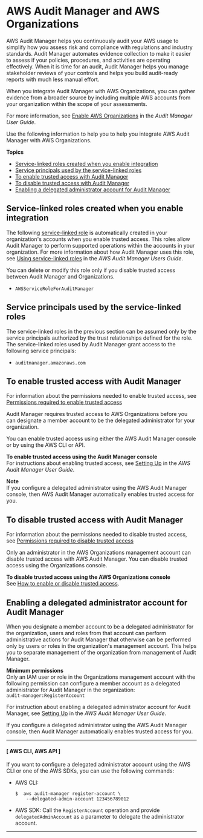 # AWS Audit Manager and AWS Organizations<a name="services-that-can-integrate-audit-manager"></a>

AWS Audit Manager helps you continuously audit your AWS usage to simplify how you assess risk and compliance with regulations and industry standards\. Audit Manager automates evidence collection to make it easier to assess if your policies, procedures, and activities are operating effectively\. When it is time for an audit, Audit Manager helps you manage stakeholder reviews of your controls and helps you build audit\-ready reports with much less manual effort\.

When you integrate Audit Manager with AWS Organizations, you can gather evidence from a broader source by including multiple AWS accounts from your organization within the scope of your assessments\.

For more information, see [Enable AWS Organizations](https://docs.aws.amazon.com/audit-manager/latest/userguide/setting-up.html#enabling-orgs) in the *Audit Manager User Guide*\. 

Use the following information to help you to help you integrate AWS Audit Manager with AWS Organizations\.

**Topics**
+ [Service\-linked roles created when you enable integration](#integrate-enable-slr-audit-manager)
+ [Service principals used by the service\-linked roles](#integrate-enable-svcprin-audit-manager)
+ [To enable trusted access with Audit Manager](#integrate-enable-ta-audit-manager)
+ [To disable trusted access with Audit Manager](#integrate-disable-ta-audit-manager)
+ [Enabling a delegated administrator account for Audit Manager](#integrate-disable-da-audit-manager)

## Service\-linked roles created when you enable integration<a name="integrate-enable-slr-audit-manager"></a>

The following [service\-linked role](https://docs.aws.amazon.com/IAM/latest/UserGuide/using-service-linked-roles.html) is automatically created in your organization's accounts when you enable trusted access\. This roles allow Audit Manager to perform supported operations within the accounts in your organization\. For more information about how Audit Manager uses this role, see [Using service\-linked roles](https://docs.aws.amazon.com/audit-manager/latest/userguide/using-service-linked-roles.html) in the *AWS Audit Manager Users Guide*\.

You can delete or modify this role only if you disable trusted access between Audit Manager and Organizations\.
+ `AWSServiceRoleForAuditManager`

## Service principals used by the service\-linked roles<a name="integrate-enable-svcprin-audit-manager"></a>

The service\-linked roles in the previous section can be assumed only by the service principals authorized by the trust relationships defined for the role\. The service\-linked roles used by Audit Manager grant access to the following service principals:
+ `auditmanager.amazonaws.com`

## To enable trusted access with Audit Manager<a name="integrate-enable-ta-audit-manager"></a>

For information about the permissions needed to enable trusted access, see [Permissions required to enable trusted access](orgs_integrate_services.md#orgs_trusted_access_perms)

Audit Manager requires trusted access to AWS Organizations before you can designate a member account to be the delegated administrator for your organization\. 

You can enable trusted access using either the AWS Audit Manager console or by using the AWS CLI or API\.

**To enable trusted access using the Audit Manager console**  
For instructions about enabling trusted access, see [Setting Up](https://docs.aws.amazon.com/audit-manager/latest/userguide/console-settings.html#settings-ao) in the *AWS Audit Manager User Guide*\.

**Note**  
If you configure a delegated administrator using the AWS Audit Manager console, then AWS Audit Manager automatically enables trusted access for you\.

## To disable trusted access with Audit Manager<a name="integrate-disable-ta-audit-manager"></a>

For information about the permissions needed to disable trusted access, see [Permissions required to disable trusted access](orgs_integrate_services.md#orgs_trusted_access_disable_perms)

Only an administrator in the AWS Organizations management account can disable trusted access with AWS Audit Manager\. You can disable trusted access using the Organizations console\.

**To disable trusted access using the AWS Organizations console**  
See [How to enable or disable trusted access](orgs_integrate_services.md#orgs_how-to-enable-disable-trusted-access)\.

## Enabling a delegated administrator account for Audit Manager<a name="integrate-disable-da-audit-manager"></a>

When you designate a member account to be a delegated administrator for the organization, users and roles from that account can perform administrative actions for Audit Manager that otherwise can be performed only by users or roles in the organization's management account\. This helps you to separate management of the organization from management of Audit Manager\.

**Minimum permissions**  
Only an IAM user or role in the Organizations management account with the following permission can configure a member account as a delegated administrator for Audit Manager in the organization:  
`audit-manager:RegisterAccount`

For instruction about enabling a delegated administrator account for Audit Manager, see [Setting Up](https://docs.aws.amazon.com/audit-manager/latest/userguide/console-settings.html#settings-ao) in the *AWS Audit Manager User Guide*\.

If you configure a delegated administrator using the AWS Audit Manager console, then Audit Manager automatically enables trusted access for you\. 

------
#### [ AWS CLI, AWS API ]

If you want to configure a delegated administrator account using the AWS CLI or one of the AWS SDKs, you can use the following commands:
+ AWS CLI: 

  ```
  $  aws audit-manager register-account \
      --delegated-admin-account 123456789012
  ```
+ AWS SDK: Call the `RegisterAccount` operation and provide `delegatedAdminAccount` as a parameter to delegate the administrator account\. 

------